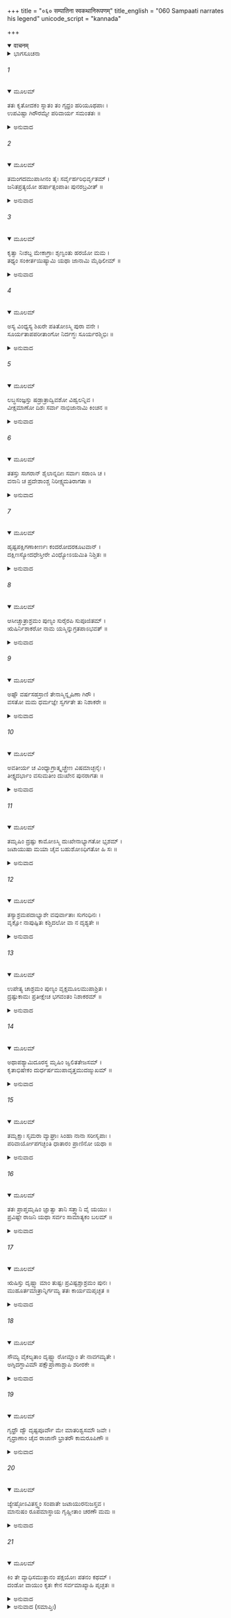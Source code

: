 +++
title = "०६० सम्पातिना स्वकथानिरूपणम्"
title_english = "060 Sampaati narrates his legend"
unicode_script = "kannada"

+++
<details open><summary>वाचनम्</summary>

<div class="audioEmbed"  caption="श्रीराम-हरिसीताराममूर्ति-घनपाठिभ्यां वचनम्" src="https://archive.org/download/Ramayana-recitation-Sriram-harisItArAmamUrti-Ghanapaati-v2/Kanda_4/Kanda_4_KSK-060-Sampaati_narrates_his_legend.mp3"></div>
</details>



<details><summary>ಭಾಗಸೂಚನಾ</summary>

ಸಂಪಾತಿಯ ಆತ್ಮಕಥೆ
</details>

###### 1


<details open><summary>ಮೂಲಮ್</summary>

ತತಃ ಕೃತೋದಕಂ ಸ್ನಾತಂ ತಂ ಗೃಧ್ರಂ ಹರಿಯೂಥಪಾಃ ।  
ಉಪವಿಷ್ಟಾ ಗಿರೌರಮ್ಯೇ ಪರಿವಾರ್ಯ ಸಮಂತತಃ ॥
</details>

<details><summary>ಅನುವಾದ</summary>

ಗೃಧ್ರರಾಜ ಸಂಪಾತಿಯು ತನ್ನ ತಮ್ಮನಿಗೆ ಜಲಾಂಜಲಿಯನ್ನು ಕೊಟ್ಟು, ಸ್ನಾನ ಮಾಡಿದ ಮೇಲೆ ಆ ರಮಣೀಯ ಪರ್ವತದ ಮೇಲೆ ಸಮಸ್ತ ವಾನರ ಯೂಥಪತಿಗಳು ಅವನನ್ನು ಸುತ್ತುವರೆದು ಕುಳಿತುಬಿಟ್ಟರು.॥1॥
</details>

###### 2


<details open><summary>ಮೂಲಮ್</summary>

ತಮಂಗದಮುಪಾಸೀನಂ ತೈಃ ಸರ್ವೈರ್ಹರಿಭಿರ್ವೃತಮ್ ।  
ಜನಿತಪ್ರತ್ಯಯೋ ಹರ್ಷಾತ್ಸಂಪಾತಿಃ ಪುನರಬ್ರವೀತ್ ॥
</details>

<details><summary>ಅನುವಾದ</summary>

ಆ ಸಮಸ್ತ ವಾನರರಿಂದ ಸುತ್ತುವರಿದ ಅಂಗದನು ಅವನ ಬಳಿಯಲ್ಲಿ ಕುಳಿತಿದ್ದನು. ಸಂಪಾತಿಯು ಎಲ್ಲರ ಹೃದಯದಲ್ಲಿ ತನ್ನ ಕುರಿತು ವಿಶ್ವಾಸ ಉಂಟುಮಾಡಿಕೊಂಡಿದ್ದನು. ಅವನು ಹರ್ಷದಿಂದ ಹೀಗೆ ಹೇಳತೊಡಗಿದನು.॥2॥
</details>

###### 3


<details open><summary>ಮೂಲಮ್</summary>

ಕೃತ್ವಾ ನಿಃಶಬ್ದ ಮೇಕಾಗ್ರಾಃ ಶೃಣ್ವಂತು ಹರಯೋ ಮಮ ।  
ತಥ್ಯಂ ಸಂಕೀರ್ತಯಿಷ್ಯಾಮಿ ಯಥಾ ಜಾನಾಮಿ ಮೈಥಿಲೀಮ್ ॥
</details>

<details><summary>ಅನುವಾದ</summary>

ಎಲ್ಲ ವಾನರರು ಏಕಾಗ್ರಚಿತ್ತರಾಗಿ, ಮೌನದಿಂದ ನನ್ನ ಮಾತನ್ನು ಕೇಳಿರಿ. ನಾನು ಮಿಥಿಲೇಶ ಕುಮಾರಿಯನ್ನು ತಿಳಿದಿರುವ ಎಲ್ಲ ಪ್ರಸಂಗವನ್ನು ಸರಿಯಾಗಿ ಹೇಳುತ್ತಿದ್ದೇನೆ.॥3॥
</details>

###### 4


<details open><summary>ಮೂಲಮ್</summary>

ಅಸ್ಯ ವಿಂಧ್ಯಸ್ಯ ಶಿಖರೇ ಪತಿತೋಽಸ್ಮಿ ಪುರಾ ವನೇ ।  
ಸೂರ್ಯತಾಪಪರೀತಾಂಗೋ ನಿರ್ದಗ್ಧಃ ಸೂರ್ಯರಶ್ಮಿಭಿಃ ॥
</details>

<details><summary>ಅನುವಾದ</summary>

ನಿಷ್ಪಾಪ ಅಂಗದನೇ! ಪ್ರಾಚೀನ ಕಾಲದಲ್ಲಿ ನಾನು ಸೂರ್ಯನ ಕಿರಣಗಳಿಂದ ಸುಟ್ಟುಹೋಗಿ ಈ ವಿಂಧ್ಯಪರ್ವತದ ಶಿಖರದಲ್ಲಿ ಬಿದ್ದಿದ್ದೆ. ಆಗ ನನ್ನ ಅಂಗವೆಲ್ಲ ಸೂರ್ಯನ ಪ್ರಚಂಡ ತಾಪದಿಂದ ಸುಡುತ್ತಿತ್ತು.॥4॥
</details>

###### 5


<details open><summary>ಮೂಲಮ್</summary>

ಲಬ್ಧಸಂಜ್ಞಸ್ತು ಷಡ್ರಾತ್ರಾದ್ವಿವಶೋ ವಿಹ್ವಲನ್ನಿವ ।  
ವೀಕ್ಷಮಾಣೋ ದಿಶಃ ಸರ್ವಾ ನಾಭಿಜಾನಾಮಿ ಕಿಂಚನ ॥
</details>

<details><summary>ಅನುವಾದ</summary>

ಆರು ರಾತ್ರೆಗಳು ಕಳೆದಾಗ ನನಗೆ ಎಚ್ಚರ ಬಂದು ವಿವಶನಾಗಿ ವಿಹ್ವಲನಾಗಿ ಸಮಸ್ತ ದಿಕ್ಕುಗಳ ಕಡೆಗೆ ನೋಡತೊಡಗಿದೆ. ಆಗ ನಾನು ಒಮ್ಮೆಗೆ ಯಾವುದೇ ವಸ್ತುವನ್ನು ಗುರುತಿಸದವನಾಗಿದ್ದೆ.॥5॥
</details>

###### 6


<details open><summary>ಮೂಲಮ್</summary>

ತತಸ್ತು ಸಾಗರಾನ್ ಶೈಲಾನ್ನದೀಃ ಸರ್ವಾಃ ಸರಾಂಸಿ ಚ ।  
ವನಾನಿ ಚ ಪ್ರದೇಶಾಂಶ್ಚ ನಿರೀಕ್ಷ್ಯಮತಿರಾಗತಾ ॥
</details>

<details><summary>ಅನುವಾದ</summary>

ಅನಂತರ ನಿಧಾನವಾಗಿ ಸಮುದ್ರ, ಪರ್ವತ, ನದಿಗಳು, ಸರೋವರಗಳು, ವನ ಮತ್ತು ಇಲ್ಲಿಯ ಬೇರೆ-ಬೇರೆ ಪ್ರದೇಶಗಳನ್ನು ನೋಡಿದಾಗ ನನ್ನ ಸ್ಮರಣಶಕ್ತಿ ಮರಳಿ ನನಗೆ ಬಂತು.॥6॥
</details>

###### 7


<details open><summary>ಮೂಲಮ್</summary>

ಹೃಷ್ಟಪಕ್ಷಿಗಣಾಕೀರ್ಣಃ  ಕಂದರೋದರಕೂಟವಾನ್ ।  
ದಕ್ಷಿಣಸ್ಯೋದಧೇಸ್ತೀರೇ ವಿಂಧ್ಯೋಽಯಮಿತಿ ನಿಶ್ಚಿತಃ ॥
</details>

<details><summary>ಅನುವಾದ</summary>

ಇದು ದಕ್ಷಿಣ ಸಮುದ್ರ ತೀರದ ವಿಂಧ್ಯಪರ್ವತವಾಗಿದೆ ಎಂದು ನಾನು ನಿಶ್ಚಯಿಸಿದೆ. ಈ ಪರ್ವತವು ಹರ್ಷೊತ್ಫುಲ್ಲ ವಿಹಂಗಗಳಿಂದ ವ್ಯಾಪ್ತವಾಗಿದ್ದು, ಅನೇಕ ಕಂದರಗಳು, ಗುಹೆಗಳು, ಶಿಖರಗಳು ಇವೆ.॥7॥
</details>

###### 8


<details open><summary>ಮೂಲಮ್</summary>

ಆಸೀಚ್ಚಾತ್ರಾಶ್ರಮಂ ಪುಣ್ಯಂ ಸುರೈರಪಿ ಸುಪೂಜಿತಮ್ ।  
ಋಷಿರ್ನಿಶಾಕರೋ ನಾಮ ಯಸ್ಮಿನ್ನುಗ್ರತಪಾಽಭವತ್ ॥
</details>

<details><summary>ಅನುವಾದ</summary>

ಹಿಂದಿನ ಕಾಲದಲ್ಲಿ ದೇವತೆಗಳೂ ಕೂಡ ಸಮ್ಮಾನಿಸುತ್ತಿದ್ದ ಒಂದು ಪವಿತ್ರ ಆಶ್ರಮ ಇಲ್ಲಿ ಇತ್ತು. ಅದರಲ್ಲಿ ನಿಶಾಕರ (ಚಂದ್ರಮಾ) ಎಂಬ ಹೆಸರುಳ್ಳ ದೊಡ್ಡ ಉಗ್ರ ತಪಸ್ವಿಗಳಾದ ಒಬ್ಬ ಋಷಿಗಳು ಇದ್ದರು.॥8॥
</details>

###### 9


<details open><summary>ಮೂಲಮ್</summary>

ಅಷ್ಟೌ ವರ್ಷಸಹಸ್ರಾಣಿ  ತೇನಾಸ್ಮಿನ್ನೃಷಿಣಾ ಗಿರೌ ।  
ವಸತೋ ಮಮ ಧರ್ಮಜ್ಞೇ ಸ್ವರ್ಗತೇ ತು ನಿಶಾಕರೇ ॥
</details>

<details><summary>ಅನುವಾದ</summary>

ಈ ಧರ್ಮಾಜ್ಞ, ನಿಶಾಕರ ಮುನಿಯು ಈಗ ಸ್ವರ್ಗಸ್ಥರಾಗಿದ್ದಾರೆ. ಆ ಮಹರ್ಷಿಗಳನ್ನು ಬಿಟ್ಟು ಈ ಪರ್ವತದ ಮೇಲೆ ನಾನು ಎಂಟುಸಾವಿರ ವರ್ಷದಿಂದ ಇದ್ದೇನೆ.॥9॥
</details>

###### 10


<details open><summary>ಮೂಲಮ್</summary>

ಅವತೀರ್ಯ ಚ ವಿಂಧ್ಯಾಗ್ರಾತ್ಕೃಚ್ಛ್ರೇಣ ವಿಷಮಾಚ್ಛನೈಃ ।  
ತೀಕ್ಷ್ಣದರ್ಭಾಂ ವಸುಮತೀಂ ದುಃಖೇನ ಪುನರಾಗತಃ ॥
</details>

<details><summary>ಅನುವಾದ</summary>

ಎಚ್ಚರಗೊಂಡ ಬಳಿಕ ನಾನು ಈ ಪರ್ವತದ ಎತ್ತರ-ತಗ್ಗಾದ ಶಿಖರಗಳಿಂದ ನಿಧಾನವಾಗಿ ಬಹಳ ಕಷ್ಟದಿಂದ ನೆಲಕ್ಕೆ ಇಳಿದು ಬಂದಾಗ ಅಲ್ಲಿ ಚೂಪಾದ ದರ್ಭೆಗಳು ಹುಟ್ಟಿದ್ದವು. ಮತ್ತೆ ಅಲ್ಲಿಂದಲೂ ಕಷ್ಟಗಳನ್ನು ಅನುಭವಿಸುತ್ತಾ ಮುಂದರಿದೆ.॥10॥
</details>

###### 11


<details open><summary>ಮೂಲಮ್</summary>

ತಮೃಷಿಂ ದ್ರಷ್ಟು ಕಾಮೋಽಸ್ಮಿ ದುಃಖೇನಾಭ್ಯಾಗತೋ ಭೃಶಮ್ ।  
ಜಟಾಯುಷಾ ಮಯಾ ಚೈವ ಬಹುಶೋಽಧಿಗತೋ ಹಿ ಸಃ ॥
</details>

<details><summary>ಅನುವಾದ</summary>

ನಾನು ಆ ಮಹರ್ಷಿಯನ್ನು ದರ್ಶಿಸಬೇಕೆಂದು ಬಯಸುತ್ತಿದ್ದೆ, ಅದಕ್ಕಾಗಿ ಅತ್ಯಂತ ಕಷ್ಟಪಟ್ಟು ಅಲ್ಲಿಗೆ ಹೋಗಿದ್ದೆ. ಇದಕ್ಕೆ ಮೊದಲು ನಾನು ಮತ್ತು ಜಟಾಯು ಇಬ್ಬರು ಅನೇಕ ಸಲ ಅವರನ್ನು ಭೆಟ್ಟಿಯಾಗಿದ್ದೆವು.॥11॥
</details>

###### 12


<details open><summary>ಮೂಲಮ್</summary>

ತಸ್ಯಾಶ್ರಮಪದಾಭ್ಯಾಶೇ ವವುರ್ವಾತಾಃ ಸುಗಂಧಿನಃ ।  
ವೃಕ್ಷೋ ನಾಪುಷ್ಪಿತಃ ಕಶ್ಚಿದಲೋ ವಾ ನ ದೃಶ್ಯತೇ ॥
</details>

<details><summary>ಅನುವಾದ</summary>

ಅವರ ಆಶ್ರಮದ ಸನಿಹದಲ್ಲಿ ಸದಾ ಸುಗಂಧಿತ ಗಾಳಿ ಬೀಸುತ್ತಿತ್ತು. ಅಲ್ಲಿಯ ಯಾವುದೇ ವೃಕ್ಷವೂ ಕೂಡ ಫಲ-ಪುಷ್ಪರಹಿತವಾಗಿ ಕಾಣುತ್ತಿದ್ದಿಲ್ಲ.॥12॥
</details>

###### 13


<details open><summary>ಮೂಲಮ್</summary>

ಉಪೇತ್ಯ ಚಾಶ್ರಮಂ ಪುಣ್ಯಂ ವೃಕ್ಷಮೂಲಮುಪಾಶ್ರಿತಃ ।  
ದ್ರಷ್ಟುಕಾಮಃ ಪ್ರತೀಕ್ಷೇಚ ಭಗವಂತಂ ನಿಶಾಕರಮ್ ॥
</details>

<details><summary>ಅನುವಾದ</summary>

ಆ ಪವಿತ್ರ ಆಶ್ರಮಕ್ಕೆ ತಲುಪಿ ನಾನು ಒಂದು ಮರದ ಕೆಳಗೆ ನಿಂತು, ಭಗವಾನ್ ನಿಶಾಕರನ ದರ್ಶನದ ಇಚ್ಛೆಯಿಂದ ಅವರ ನಿರೀಕ್ಷೆ ಮಾಡುತ್ತಾ ಇದ್ದೆ.॥13॥
</details>

###### 14


<details open><summary>ಮೂಲಮ್</summary>

ಅಥಾಪಶ್ಯಾಮಿದೂರಸ್ಥ ಮೃಷಿಂ ಜ್ವಲಿತತೇಜಸಮ್ ।  
ಕೃತಾಭಿಷೇಕಂ ದುರ್ಧರ್ಷಮುಪಾವೃತ್ತಮುದಙ್ಮುಖಮ್ ॥
</details>

<details><summary>ಅನುವಾದ</summary>

ಸ್ವಲ್ಪ ಹೊತ್ತಿನಲ್ಲೇ ಮಹರ್ಷಿಗಳು ದೂರದಿಂದ ಬರುವುದನ್ನು ನೋಡಿದೆ. ಅವರು ತಮ್ಮ ದುರ್ಧರ್ಷ ತೇಜದಿಂದ ಬೆಳಗುತ್ತಿದ್ದರು. ಸ್ನಾನಮಾಡಿ ಉತ್ತರಾಭಿಮುಖರಾಗಿ ಹಿಂದಿರುಗುತ್ತಿದ್ದರು.॥14॥
</details>

###### 15


<details open><summary>ಮೂಲಮ್</summary>

ತಮೃಕ್ಷಾಃ ಸೃಮರಾ ವ್ಯಾಘ್ರಾಃ ಸಿಂಹಾ ನಾನಾ ಸರೀಸೃಪಾಃ ।  
ಪರಿವಾರ್ಯೋಪಗಚ್ಛಂತಿ ಧಾತಾರಂ ಪ್ರಾಣಿನೋ ಯಥಾ ॥
</details>

<details><summary>ಅನುವಾದ</summary>

ಯಾಚಕರು ದಾತೃವನ್ನು ಸುತ್ತುವರೆದಂತೆ ಅನೇಕ ಕರಡಿಗಳು, ಜಿಂಕೆಗಳು, ಸಿಂಹ, ಹುಲಿ ಹಾಗೂ ನಾನಾ ಪ್ರಕಾರದ ಸರ್ಪಗಳು ಅವರನ್ನು ಸುತ್ತುವರೆದು ಬರುತ್ತಿದ್ದರು.॥15॥
</details>

###### 16


<details open><summary>ಮೂಲಮ್</summary>

ತತಃ ಪ್ರಾಪ್ತಮೃಷಿಂ ಜ್ಞಾತ್ವಾ ತಾನಿ ಸತ್ತ್ವಾನಿ ವೈ ಯಯುಃ ।  
ಪ್ರವಿಷ್ಟೇ ರಾಜನಿ ಯಥಾ ಸರ್ವಂ ಸಾಮಾತ್ಯಕಂ ಬಲಮ್ ॥
</details>

<details><summary>ಅನುವಾದ</summary>

ರಾಜನು ಅಂತಃಪುರವನ್ನು ಪ್ರವೇಶಿಸಿದಾಗ ಮಂತ್ರಿಗಳ ಸಹಿತ ಎಲ್ಲ ಸೈನ್ಯವು ತಮ್ಮ-ತಮ್ಮ ವಿಶ್ರಾಮ ಸ್ಥಾನಗಳಿಗೆ ಮರಳುವಂತೆ ಋಷಿಗಳು ಆಶ್ರಮಕ್ಕೆ ಬಂದುದನ್ನು ನೋಡಿ ಆ ಪ್ರಾಣಿಗಳು ಮರಳಿಹೋಗುತ್ತಿದ್ದವು.॥16॥
</details>

###### 17


<details open><summary>ಮೂಲಮ್</summary>

ಋಷಿಸ್ತು ದೃಷ್ಟ್ವಾ ಮಾಂ ತುಷ್ಟಃ ಪ್ರವಿಷ್ಟಶ್ಚಾಶ್ರಮಂ ಪುನಃ ।  
ಮುಹೂರ್ತಮಾತ್ರಾನ್ನಿರ್ಗಮ್ಯ ತತಃ ಕಾರ್ಯಮಪೃಚ್ಛತ ॥
</details>

<details><summary>ಅನುವಾದ</summary>

ಋಷಿಗಳು ನನ್ನನ್ನು ನೋಡಿ ಬಹಳ ಪ್ರಸನ್ನರಾದರು. ಆಶ್ರಮದೊಳಗೆ ಹೋಗಿ ಎರಡು ಗಳಿಗೆಯಲ್ಲಿ ಪುನಃ ಹೊರಗೆ ಬಂದರು. ಮತ್ತೆ ನನ್ನ ಬಳಿಗೆ ಬಂದು ಬಂದ ಕಾರಣವನ್ನು ವಿಚಾರಿಸಿದರು.॥17॥
</details>

###### 18


<details open><summary>ಮೂಲಮ್</summary>

ಸೌಮ್ಯ ವೈಕಲ್ಯತಾಂ ದೃಷ್ಟ್ವಾ ರೋಮ್ಣಾಂ ತೇ ನಾವಗಮ್ಯತೇ ।  
ಅಗ್ನಿದಗ್ಧಾವಿಮೌ ಪಕ್ಷೌಪ್ರಾಣಾಶ್ಚಾಪಿ ಶರೀರಕೇ ॥
</details>

<details><summary>ಅನುವಾದ</summary>

ಅವರು ಕೇಳಿದರು-ಸೌಮ್ಯ! ನಿನ್ನ ರೋಮ ಉದುರಿದೆ, ಎರಡೂ ರೆಕ್ಕೆಗಳೂ ಸುಟ್ಟುಹೋಗಿವೆ, ಇಷ್ಟಾದರೂ ನಿನ್ನ ಶರೀರದಲ್ಲಿ ಪ್ರಾಣಗಳು ನೆಲೆಸಿವೆ; ಇದರ ಕಾರಣ ತಿಳಿಯದು.॥18॥
</details>

###### 19


<details open><summary>ಮೂಲಮ್</summary>

ಗೃಧ್ರೌ ದ್ವೌ ದೃಷ್ಟಪೂರ್ವೌ ಮೇ ಮಾತರಿಶ್ವಸಮೌ ಜವೇ ।  
ಗೃಧ್ರಾಣಾಂ ಚೈವ ರಾಜಾನೌ ಭ್ರಾತರೌ ಕಾಮರೂಪಿಣೌ ॥
</details>

<details><summary>ಅನುವಾದ</summary>

ನಾನು ಹಿಂದೆ ವಾಯುವೇಗದಂತಹ ವೇಗಶಾಲಿ ಎರಡು ಹದ್ದುಗಳನ್ನು ನೋಡಿದ್ದೆ. ಅವರು ಅಣ್ಣ-ತಮ್ಮರಾಗಿದ್ದು, ಇಚ್ಛಾನುಸಾರ ರೂಪ ಧರಿಸುವವರಾಗಿದ್ದರು. ಜೊತೆಗೆ ಅವರು ಗೃಧ್ರರಾಜರೂ ಆಗಿದ್ದರು.॥19॥
</details>

###### 20


<details open><summary>ಮೂಲಮ್</summary>

ಜ್ಯೇಷ್ಠೋಽವಿತಸ್ತ್ವಂ ಸಂಪಾತೇ ಜಟಾಯುರನುಜಸ್ತವ ।  
ಮಾನುಷಂ ರೂಪಮಾಸ್ಥಾಯ ಗೃಹ್ಣೀತಾಂ ಚರಣೌ ಮಮ ॥
</details>

<details><summary>ಅನುವಾದ</summary>

ಸಂಪಾತಿಯೇ! ನಾನು ನಿನ್ನನ್ನು ಗುರುತಿಸಿದೆ. ನೀನು ಆ ಇಬ್ಬರಲ್ಲಿ ಹಿರಿಯವನಾಗಿರುವೆ. ಜಟಾಯು ನಿನ್ನ ತಮ್ಮ. ನೀವಿಬ್ಬರೂ ಮನುಷ್ಯ ರೂಪವನ್ನು ಧರಿಸಿ ನನ್ನ ಪಾದಗಳನ್ನು ಮುಟ್ಟಿ ನಮಸ್ಕರಿಸಿದ್ದೀರಿ.॥20॥
</details>

###### 21


<details open><summary>ಮೂಲಮ್</summary>

ಕಿಂ ತೇ ವ್ಯಾಧಿಸಮುತ್ಥಾನಂ ಪಕ್ಷಯೋಃ ಪತನಂ ಕಥಮ್ ।  
ದಂಡೋ ವಾಯುಂ ಕೃತಃ ಕೇನ ಸರ್ವಮಾಖ್ಯಾಹಿ ಪೃಚ್ಛತಃ ॥
</details>

<details><summary>ಅನುವಾದ</summary>

ನಿನಗೆ ಎಂತಹ ಈ ರೋಗ ತಗುಲಿತು? ನಿನ್ನ ಎರಡು ರೆಕ್ಕೆಗಳು ಹೇಗೆ ಬಿದ್ದುಹೋದವು? ಯಾರು ಶಿಕ್ಷಿಸಿದರು? ನಾನು ಕೇಳಿದುದನ್ನು ಸ್ಪಷ್ಟವಾಗಿ ಎಲ್ಲವನ್ನೂ ಹೇಳು.॥21॥
</details>

<details><summary>ಅನುವಾದ (ಸಮಾಪ್ತಿಃ)</summary>

ಶ್ರೀ ವಾಲ್ಮೀಕಿವಿರಚಿತ ಆರ್ಷರಾಮಾಯಣ ಆದಿಕಾವ್ಯದ ಕಿಷ್ಕಿಂಧಾಕಾಂಡದ ಅರವತ್ತನೆಯ ಸರ್ಗ ಸಂಪೂರ್ಣವಾಯಿತು.॥60॥
</details>
